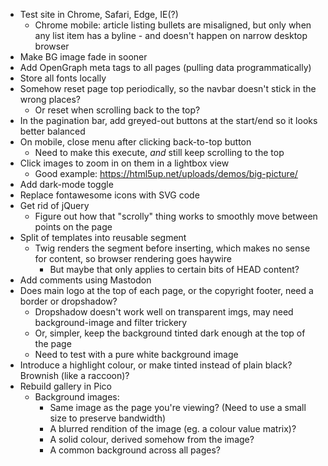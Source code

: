 * Test site in Chrome, Safari, Edge, IE(?)
    * Chrome mobile: article listing bullets are misaligned, but only when any list item has a byline - and doesn't happen on narrow desktop browser
* Make BG image fade in sooner
* Add OpenGraph meta tags to all pages (pulling data programmatically)
* Store all fonts locally
* Somehow reset page top periodically, so the navbar doesn't stick in the wrong places?
	* Or reset when scrolling back to the top?
* In the pagination bar, add greyed-out buttons at the start/end so it looks better balanced
* On mobile, close menu after clicking back-to-top button
	* Need to make this execute, *and* still keep scrolling to the top
* Click images to zoom in on them in a lightbox view
    * Good example: https://html5up.net/uploads/demos/big-picture/
* Add dark-mode toggle
* Replace fontawesome icons with SVG code
* Get rid of jQuery
	* Figure out how that "scrolly" thing works to smoothly move between points on the page
* Split <HEAD> of templates into reusable segment
	* Twig renders the segment before inserting, which makes no sense for <HEAD> content, so browser rendering goes haywire
        * But maybe that only applies to certain bits of HEAD content?
* Add comments using Mastodon
* Does main logo at the top of each page, or the copyright footer, need a border or dropshadow?
	* Dropshadow doesn't work well on transparent imgs, may need background-image and filter trickery
	* Or, simpler, keep the background tinted dark enough at the top of the page
	* Need to test with a pure white background image
* Introduce a highlight colour, or make tinted instead of plain black?  Brownish (like a raccoon)?
* Rebuild gallery in Pico
	* Background images:
		* Same image as the page you're viewing? (Need to use a small size to preserve bandwidth)
		* A blurred rendition of the image (eg. a colour value matrix)?
		* A solid colour, derived somehow from the image?
		* A common background across all pages?
